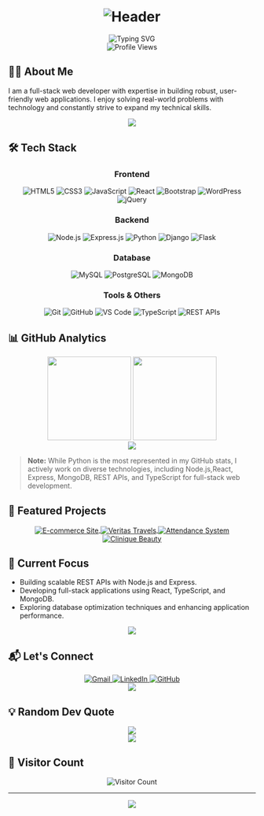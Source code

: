 # <div align="center">![Header](https://capsule-render.vercel.app/api?type=waving&color=20FF61&height=180&section=header&text=Austin%20Maina&fontSize=54&animation=fadeIn&fontColor=ffffff&fontAlignY=35)</div>

<div align="center">
  <img src="https://readme-typing-svg.demolab.com?font=Fira+Code&weight=600&size=28&pause=1000&color=20FF61&center=true&vCenter=true&random=false&width=600&height=100&lines=%F0%9F%91%8B+Hi+there%2C+I'm+Austin+Maina!;%F0%9F%92%BB+Full-Stack+Web+Developer" alt="Typing SVG" />
</div>

<div align="center">
  <img src="https://komarev.com/ghpvc/?username=Austinkuria&color=brightgreen&style=for-the-badge" alt="Profile Views" />
</div>

## 👨‍💻 About Me

I am a full-stack web developer with expertise in building robust, user-friendly web applications. I enjoy solving real-world problems with technology and constantly strive to expand my technical skills.

<div align="center">
  <img src="https://user-images.githubusercontent.com/73097560/115834477-dbab4500-a447-11eb-908a-139a6edaec5c.gif">
</div>

## 🛠️ Tech Stack

<div align="center">
  <h3>Frontend</h3>
  <p>
    <img src="https://img.shields.io/badge/HTML5-%23E34F26.svg?style=for-the-badge&logo=html5&logoColor=white" alt="HTML5" />
    <img src="https://img.shields.io/badge/CSS3-%231572B6.svg?style=for-the-badge&logo=css3&logoColor=white" alt="CSS3" />
    <img src="https://img.shields.io/badge/JavaScript-%23F7DF1E.svg?style=for-the-badge&logo=javascript&logoColor=black" alt="JavaScript" />
    <img src="https://img.shields.io/badge/React-%2320232a.svg?style=for-the-badge&logo=react&logoColor=%2361DAFB" alt="React" />
    <img src="https://img.shields.io/badge/Bootstrap-%23563D7C.svg?style=for-the-badge&logo=bootstrap&logoColor=white" alt="Bootstrap" />
    <img src="https://img.shields.io/badge/WordPress-%23117AC9.svg?style=for-the-badge&logo=wordpress&logoColor=white" alt="WordPress" />
    <img src="https://img.shields.io/badge/jQuery-%230769AD.svg?style=for-the-badge&logo=jquery&logoColor=white" alt="jQuery" />
  </p>
  
  <h3>Backend</h3>
  <p>
    <img src="https://img.shields.io/badge/Node.js-%23339933.svg?style=for-the-badge&logo=node.js&logoColor=white" alt="Node.js" />
    <img src="https://img.shields.io/badge/Express.js-%23404d59.svg?style=for-the-badge&logo=express&logoColor=white" alt="Express.js" />
    <img src="https://img.shields.io/badge/Python-3670A0?style=for-the-badge&logo=python&logoColor=ffdd54" alt="Python" />
    <img src="https://img.shields.io/badge/Django-%23092E20.svg?style=for-the-badge&logo=django&logoColor=white" alt="Django" />
    <img src="https://img.shields.io/badge/Flask-%23000.svg?style=for-the-badge&logo=flask&logoColor=white" alt="Flask" />
  </p>
  
  <h3>Database</h3>
  <p>
    <img src="https://img.shields.io/badge/MySQL-%2300f.svg?style=for-the-badge&logo=mysql&logoColor=white" alt="MySQL" />
    <img src="https://img.shields.io/badge/PostgreSQL-%23316192.svg?style=for-the-badge&logo=postgresql&logoColor=white" alt="PostgreSQL" />
    <img src="https://img.shields.io/badge/MongoDB-%2347A248.svg?style=for-the-badge&logo=mongodb&logoColor=white" alt="MongoDB" />
  </p>
  
  <h3>Tools & Others</h3>
  <p>
    <img src="https://img.shields.io/badge/Git-F05032?style=for-the-badge&logo=git&logoColor=white" alt="Git" />
    <img src="https://img.shields.io/badge/GitHub-100000?style=for-the-badge&logo=github&logoColor=white" alt="GitHub" />
    <img src="https://img.shields.io/badge/VS%20Code-0078D4?style=for-the-badge&logo=visual%20studio%20code&logoColor=white" alt="VS Code" />
    <img src="https://img.shields.io/badge/TypeScript-%23007ACC.svg?style=for-the-badge&logo=typescript&logoColor=white" alt="TypeScript" />
    <img src="https://img.shields.io/badge/REST%20APIs-3703a3?style=for-the-badge&logoColor=white" alt="REST APIs" />
  </p>
</div>

## 📊 GitHub Analytics

<div align="center">
  <img src="https://github-readme-stats.vercel.app/api?username=Austinkuria&count_private=true&show_icons=true&theme=radical" height="170" />
  <img src="https://github-readme-streak-stats.herokuapp.com/?user=Austinkuria&theme=radical" height="170" />
</div>

<div align="center">
  <img src="https://github-readme-stats.vercel.app/api/top-langs/?username=Austinkuria&layout=compact&theme=radical" />
</div>

> **Note:** While Python is the most represented in my GitHub stats, I actively work on diverse technologies, including Node.js,React, Express, MongoDB, REST APIs, and TypeScript for full-stack web development.

## 🚀 Featured Projects

<div align="center">
  <a href="https://github.com/Austinkuria/E-commerce-Site">
    <img align="center" src="https://github-readme-stats.vercel.app/api/pin/?username=Austinkuria&repo=E-commerce-Site&theme=radical" alt="E-commerce Site" />
  </a>
  <a href="https://github.com/Austinkuria/Veritas-Travels">
    <img align="center" src="https://github-readme-stats.vercel.app/api/pin/?username=Austinkuria&repo=Veritas-Travels&theme=radical" alt="Veritas Travels" />
  </a>
  <a href="https://github.com/Austinkuria/attendance-system">
    <img align="center" src="https://github-readme-stats.vercel.app/api/pin/?username=Austinkuria&repo=attendance-system&theme=radical" alt="Attendance System" />
  </a>
  <a href="https://github.com/Austinkuria/clinique-beauty">
    <img align="center" src="https://github-readme-stats.vercel.app/api/pin/?username=Austinkuria&repo=clinique-beauty&theme=radical" alt="Clinique Beauty" />
  </a>
</div>

## 🌱 Current Focus

- Building scalable REST APIs with Node.js and Express.
- Developing full-stack applications using React, TypeScript, and MongoDB.
- Exploring database optimization techniques and enhancing application performance.

<div align="center">
  <img src="https://user-images.githubusercontent.com/73097560/115834477-dbab4500-a447-11eb-908a-139a6edaec5c.gif">
</div>

## 📬 Let's Connect

<div align="center">
  <a href="mailto:kuriaaustin125@gmail.com">
    <img src="https://img.shields.io/badge/Gmail-D14836?style=for-the-badge&logo=gmail&logoColor=white" alt="Gmail" />
  </a>
  <a href="https://www.linkedin.com/in/austin-maina">
    <img src="https://img.shields.io/badge/LinkedIn-0077B5?style=for-the-badge&logo=linkedin&logoColor=white" alt="LinkedIn" />
  </a>
  <a href="https://github.com/Austinkuria">
    <img src="https://img.shields.io/badge/GitHub-100000?style=for-the-badge&logo=github&logoColor=white" alt="GitHub" />
  </a>
</div>

<div align="center">
  <img src="https://user-images.githubusercontent.com/73097560/115834477-dbab4500-a447-11eb-908a-139a6edaec5c.gif">
</div>

## 💡 Random Dev Quote

<div align="center">
  <img src="https://quotes-github-readme.vercel.app/api?type=horizontal&theme=radical" />
</div>

<div align="center">
  <img src="https://user-images.githubusercontent.com/73097560/115834477-dbab4500-a447-11eb-908a-139a6edaec5c.gif">
</div>

## 👀 Visitor Count

<div align="center">
  <img src="https://profile-counter.glitch.me/Austinkuria/count.svg" alt="Visitor Count" />
</div>

---

<div align="center">
  <img src="https://capsule-render.vercel.app/api?type=waving&color=20FF61&height=150&section=footer&text=Thank%20You%20for%20Visiting!&fontSize=24&fontColor=ffffff&animation=fadeIn" />
</div>

